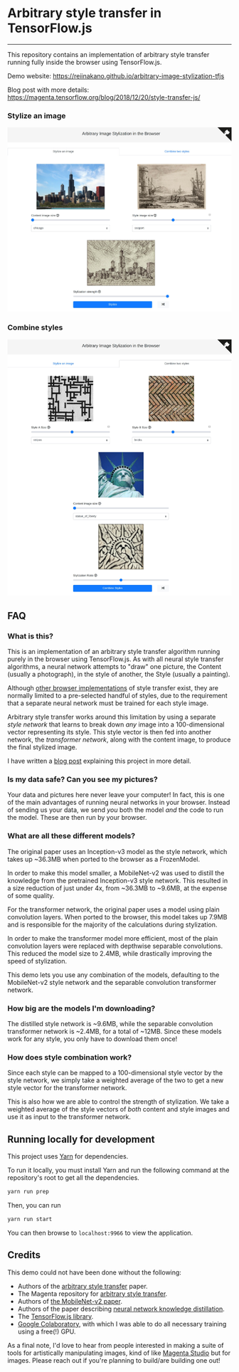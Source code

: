 # Arbitrary style transfer in TensorFlow.js
*************************************

This repository contains an implementation of arbitrary style transfer running fully
inside the browser using TensorFlow.js.

Demo website: https://reiinakano.github.io/arbitrary-image-stylization-tfjs

Blog post with more details: https://magenta.tensorflow.org/blog/2018/12/20/style-transfer-js/

### Stylize an image

![stylize](readme_img/stylize.jpg)

### Combine styles

![combine](readme_img/combine.jpg)

## FAQ

### What is this?

This is an implementation of an arbitrary style transfer algorithm
running purely in the browser using TensorFlow.js. As with all neural 
style transfer algorithms, a neural network attempts to "draw" one 
picture, the Content (usually a photograph), in the style of another, 
the Style (usually a painting). 

Although [other browser implementations](https://github.com/reiinakano/fast-style-transfer-deeplearnjs)
of style transfer exist,
they are normally limited to a pre-selected handful of styles, due to
the requirement that a separate neural network must be trained for each
style image.

Arbitrary style transfer works around this limitation by using a
separate *style network* that learns to break down *any* image into 
a 100-dimensional vector representing its style. This style vector is 
then fed into another network, the *transformer network*, along
with the content image, to produce the final stylized image.

I have written a [blog post](https://magenta.tensorflow.org/blog/2018/12/20/style-transfer-js/) 
explaining this project in more detail.

### Is my data safe? Can you see my pictures?

Your data and pictures here never leave your computer! In fact,
this is one of the main advantages of running neural networks 
in your browser. Instead of sending us your data, we send *you* 
both the model *and* the code to run the model. These are then 
run by your browser.

### What are all these different models?

The original paper uses an Inception-v3 model 
as the style network, which takes up ~36.3MB 
when ported to the browser as a FrozenModel.

In order to make this model smaller, a MobileNet-v2 was
used to distill the knowledge from the pretrained Inception-v3 
style network. This resulted in a size reduction of just under 4x,
from ~36.3MB to ~9.6MB, at the expense of some quality.

For the transformer network, the original paper uses 
a model using plain convolution layers. When ported to
the browser, this model takes up 7.9MB and is responsible
for the majority of the calculations during stylization.

In order to make the transformer model more efficient, most of the
plain convolution layers were replaced with depthwise separable 
convolutions. This reduced the model size to 2.4MB, while
drastically improving the speed of stylization.

This demo lets you use any combination of the models, defaulting
to the MobileNet-v2 style network and the separable convolution
transformer network.

### How big are the models I'm downloading?

The distilled style network is ~9.6MB, while the separable convolution
transformer network is ~2.4MB, for a total of ~12MB. 
Since these models work for any style, you only 
have to download them once!

### How does style combination work?

Since each style can be mapped to a 100-dimensional 
style vector by the style network,
we simply take a weighted average of the two to get
a new style vector for the transformer network.

This is also how we are able to control the strength
of stylization. We take a weighted average of the style 
vectors of *both* content and style images and use 
it as input to the transformer network.

## Running locally for development

This project uses [Yarn](https://yarnpkg.com/en/) for dependencies.

To run it locally, you must install Yarn and run the following command at the repository's root to get all the dependencies.

```bash
yarn run prep
```

Then, you can run

```bash
yarn run start
```

You can then browse to `localhost:9966` to view the application.


## Credits

This demo could not have been done without the following:

* Authors of the [arbitrary style transfer](https://arxiv.org/abs/1705.06830) paper.
* The Magenta repository for [arbitrary style transfer](https://github.com/tensorflow/magenta/tree/master/magenta/models/arbitrary_image_stylization).
* Authors of [the MobileNet-v2 paper](https://arxiv.org/abs/1801.04381).
* Authors of the paper describing [neural network knowledge distillation](https://arxiv.org/abs/1503.02531).
* The [TensorFlow.js library](https://js.tensorflow.org).
* [Google Colaboratory](https://colab.research.google.com/), with which I was able 
to do all necessary training using a free(!) GPU.

As a final note, I'd love to hear from people interested 
in making a suite of tools for artistically manipulating images, kind of like 
[Magenta Studio](https://magenta.tensorflow.org/studio)
but for images. Please reach out if you're planning to build/are 
building one out!
